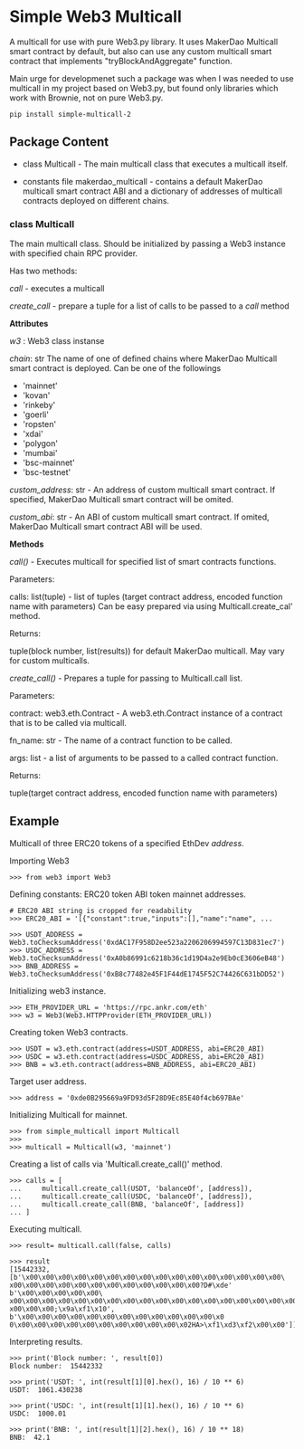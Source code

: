 # Simple Web3 Multicall

A multicall for use with pure Web3.py library.
It uses MakerDao Multicall smart contract by default,
but also can use any custom multicall smart contract
that implements "tryBlockAndAggregate" function.

Main urge for developmenet such a package was when I was needed to use multicall in my project
based on Web3.py, but found only libraries which work with Brownie, not on pure Web3.py.

    pip install simple-multicall-2

## Package Content

- class Multicall - The main multicall class that executes a multicall itself.

- constants file makerdao_multicall - contains a default MakerDao multicall smart contract ABI and a dictionary of addresses of multicall contracts deployed on different chains.

### class Multicall

The main multicall class. Should be initialized by passing a Web3 instance with specified chain RPC provider.

Has two methods:

_call_ - executes a multicall

_create_call_ - prepare a tuple for a list of calls to be passed to a _call_ method

**Attributes**

_w3_ : Web3 class instanse

_chain_: str
The name of one of defined chains
where MakerDao Multicall smart contract is deployed.
Can be one of the followings

- 'mainnet'
- 'kovan'
- 'rinkeby'
- 'goerli'
- 'ropsten'
- 'xdai'
- 'polygon'
- 'mumbai'
- 'bsc-mainnet'
- 'bsc-testnet'

_custom_address_: str - An address of custom multicall smart contract.
If specified, MakerDao Multicall smart contract will be omited.

_custom_abi_: str - An ABI of custom multicall smart contract.
If omited, MakerDao Multicall smart contract ABI will be used.

**Methods**

_call()_ - Executes multicall for specified list of smart contracts functions.

Parameters:

calls: list(tuple) - list of tuples (target contract address, encoded function name with parameters)
Can be easy prepared via using Multicall.create_cal' method.

Returns:

tuple(block number, list(results)) for default MakerDao multicall. May vary for custom multicalls.

_create_call()_ - Prepares a tuple for passing to Multicall.call list.

Parameters:

contract: web3.eth.Contract - A web3.eth.Contract instance of a contract
that is to be called via multicall.

fn_name: str - The name of a contract function to be called.

args: list - a list of arguments to be passed to a called contract function.

Returns:

tuple(target contract address, encoded function name with parameters)

## Example

Multicall of three ERC20 tokens of a specified EthDev _address_.

Importing Web3

    >>> from web3 import Web3

Defining constants: ERC20 token ABI token mainnet addresses.

    # ERC20 ABI string is cropped for readability
    >>> ERC20_ABI = '[{"constant":true,"inputs":[],"name":"name", ...

    >>> USDT_ADDRESS = Web3.toChecksumAddress('0xdAC17F958D2ee523a2206206994597C13D831ec7')
    >>> USDC_ADDRESS = Web3.toChecksumAddress('0xA0b86991c6218b36c1d19D4a2e9Eb0cE3606eB48')
    >>> BNB_ADDRESS = Web3.toChecksumAddress('0xB8c77482e45F1F44dE1745F52C74426C631bDD52')

Initializing web3 instance.

    >>> ETH_PROVIDER_URL = 'https://rpc.ankr.com/eth'
    >>> w3 = Web3(Web3.HTTPProvider(ETH_PROVIDER_URL))

Creating token Web3 contracts.

    >>> USDT = w3.eth.contract(address=USDT_ADDRESS, abi=ERC20_ABI)
    >>> USDC = w3.eth.contract(address=USDC_ADDRESS, abi=ERC20_ABI)
    >>> BNB = w3.eth.contract(address=BNB_ADDRESS, abi=ERC20_ABI)

Target user address.

    >>> address = '0xde0B295669a9FD93d5F28D9Ec85E40f4cb697BAe'

Initializing Multicall for mainnet.

    >>> from simple_multicall import Multicall
    >>>
    >>> multicall = Multicall(w3, 'mainnet')

Creating a list of calls via 'Multicall.create_call()' method.

    >>> calls = [
    ...     multicall.create_call(USDT, 'balanceOf', [address]),
    ...     multicall.create_call(USDC, 'balanceOf', [address]),
    ...     multicall.create_call(BNB, 'balanceOf', [address])
    ... ]

Executing multicall.

    >>> result= multicall.call(false, calls)

    >>> result
    [15442332, [b'\x00\x00\x00\x00\x00\x00\x00\x00\x00\x00\x00\x00\x00\x00\x00\x00\
    x00\x00\x00\x00\x00\x00\x00\x00\x00\x00\x00\x00?D#\xde' b'\x00\x00\x00\x00\x00\
    x00\x00\x00\x00\x00\x00\x00\x00\x00\x00\x00\x00\x00\x00\x00\x00\x00\x00\x00\x00\
    x00\x00\x00;\x9a\xf1\x10', b'\x00\x00\x00\x00\x00\x00\x00\x00\x00\x00\x00\x00\x0
    0\x00\x00\x00\x00\x00\x00\x00\x00\x00\x00\x02HA>\xf1\xd3\xf2\x00\x00']]

Interpreting results.

    >>> print('Block number: ', result[0])
    Block number:  15442332

    >>> print('USDT: ', int(result[1][0].hex(), 16) / 10 ** 6)
    USDT:  1061.430238

    >>> print('USDC: ', int(result[1][1].hex(), 16) / 10 ** 6)
    USDC:  1000.01

    >>> print('BNB: ', int(result[1][2].hex(), 16) / 10 ** 18)
    BNB:  42.1
